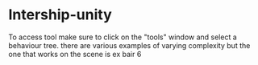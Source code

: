 # Intership-unity
To access tool make sure to click on the "tools" window and select a behaviour tree. there are various examples of varying complexity but the one that works on the scene is ex bair 6
